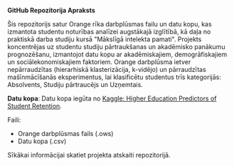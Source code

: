 **GitHub Repozitorija Apraksts**

Šis repozitorijs satur Orange rīka darbplūsmas failu un datu kopu, kas izmantota studentu noturības analīzei augstākajā izglītībā, kā daļa no praktiskā darba studiju kursā "Mākslīgā intelekta pamati". Projekts koncentrējas uz studentu studiju pārtraukšanas un akadēmisko panākumu prognozēšanu, izmantojot datu kopu ar akadēmiskajiem, demogrāfiskajiem un sociālekonomiskajiem faktoriem. Orange darbplūsma ietver nepārraudzītas (hierarhiskā klasterizācija, k-vidējo) un pārraudzītas mašīnmācīšanās eksperimentus, lai klasificētu studentus trīs kategorijās: Absolvents, Studiju pārtraucējs un Uzņemtais.

**Datu kopa**: Datu kopa iegūta no [Kaggle: Higher Education Predictors of Student Retention](https://www.kaggle.com/datasets/thedevastator/higher-education-predictors-of-student-retention).

Faili:
- Orange darbplūsmas fails (.ows)
- Datu kopa (.csv)

Sīkākai informācijai skatiet projekta atskaiti repozitorijā.
